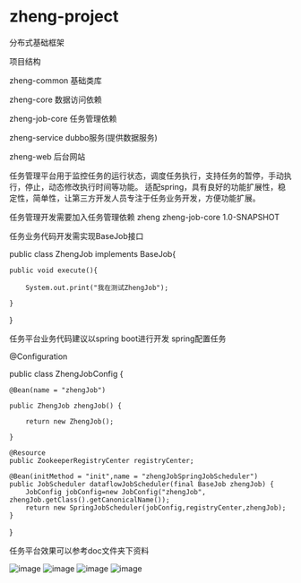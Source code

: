 # zheng-project
分布式基础框架

项目结构

zheng-common    基础类库

zheng-core      数据访问依赖

zheng-job-core  任务管理依赖

zheng-service   dubbo服务(提供数据服务)

zheng-web       后台网站

任务管理平台用于监控任务的运行状态，调度任务执行，支持任务的暂停，手动执行，停止，动态修改执行时间等功能。
适配spring，具有良好的功能扩展性，稳定性，简单性，让第三方开发人员专注于任务业务开发，方便功能扩展。

任务管理开发需要加入任务管理依赖
<dependency>
    <groupId>zheng</groupId>
    <artifactId>zheng-job-core</artifactId>
    <version>1.0-SNAPSHOT</version>
</dependency>


任务业务代码开发需实现BaseJob接口

public class ZhengJob implements BaseJob{

	public void execute(){

		System.out.print("我在测试ZhengJob");

	}
	
}

任务平台业务代码建议以spring boot进行开发
spring配置任务

@Configuration

public class ZhengJobConfig {

    @Bean(name = "zhengJob")

    public ZhengJob zhengJob() {

        return new ZhengJob();

    }

    @Resource
    public ZookeeperRegistryCenter registryCenter;

    @Bean(initMethod = "init",name = "zhengJobSpringJobScheduler")
    public JobScheduler dataflowJobScheduler(final BaseJob zhengJob) {
        JobConfig jobConfig=new JobConfig("zhengJob", zhengJob.getClass().getCanonicalName());
        return new SpringJobScheduler(jobConfig,registryCenter,zhengJob);
    }
}

任务平台效果可以参考doc文件夹下资料

![image](https://github.com/zwc00zwc/zheng-project/blob/master/doc/4.png)
![image](https://github.com/zwc00zwc/zheng-project/blob/master/doc/1.png)
![image](https://github.com/zwc00zwc/zheng-project/blob/master/doc/2.png)
![image](https://github.com/zwc00zwc/zheng-project/blob/master/doc/3.png)
